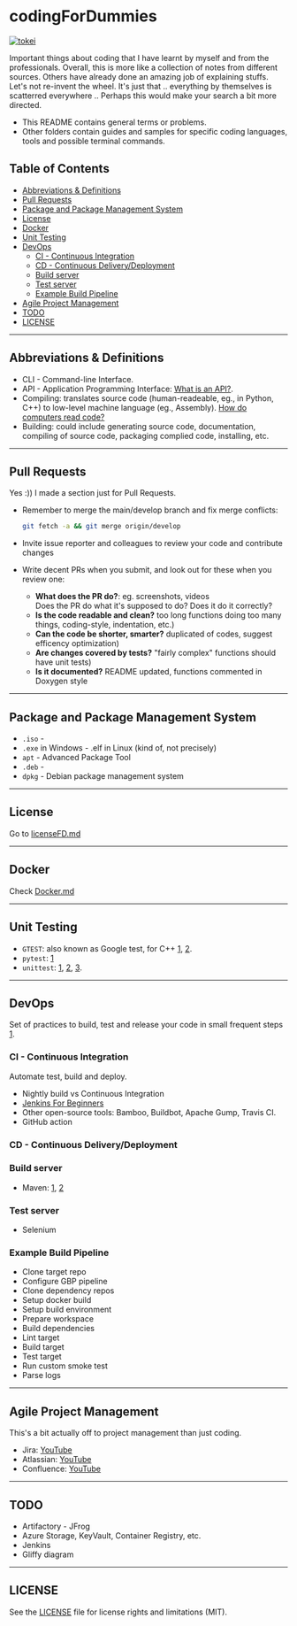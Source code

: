 <!-- omit in toc -->
# codingForDummies

[![tokei](https://tokei.rs/b1/github/duken72/codingForDummies)](https://github.com/duken72/codingForDummies)

Important things about coding that I have learnt by myself and from the professionals. Overall, this is more like a collection of notes from different sources. Others have already done an amazing job of explaining stuffs. Let's not re-invent the wheel. It's just that .. everything by themselves is scatterred everywhere .. Perhaps this would make your search a bit more directed.

- This README contains general terms or problems.
- Other folders contain guides and samples for specific coding languages, tools and possible terminal commands.

<!-- omit in toc -->
## Table of Contents

- [Abbreviations & Definitions](#abbreviations--definitions)
- [Pull Requests](#pull-requests)
- [Package and Package Management System](#package-and-package-management-system)
- [License](#license)
- [Docker](#docker)
- [Unit Testing](#unit-testing)
- [DevOps](#devops)
  - [CI - Continuous Integration](#ci---continuous-integration)
  - [CD - Continuous Delivery/Deployment](#cd---continuous-deliverydeployment)
  - [Build server](#build-server)
  - [Test server](#test-server)
  - [Example Build Pipeline](#example-build-pipeline)
- [Agile Project Management](#agile-project-management)
- [TODO](#todo)
- [LICENSE](#license-1)

-------

## Abbreviations & Definitions

- CLI - Command-line Interface.
- API - Application Programming Interface: [What is an API?](https://youtu.be/s7wmiS2mSXY).
- Compiling: translates source code (human-readeable, eg., in Python, C++) to low-level machine language (eg., Assembly). [How do computers read code?
](https://youtu.be/QXjU9qTsYCc)
- Building: could include generating source code, documentation, compiling of source code, packaging complied code, installing, etc.

-------

## Pull Requests

Yes :)) I made a section just for Pull Requests.

- Remember to merge the main/develop branch and fix merge conflicts:

  ```bash
  git fetch -a && git merge origin/develop
  ```

- Invite issue reporter and colleagues to review your code and contribute changes
- Write decent PRs when you submit, and look out for these when you review one:
  - **What does the PR do?**: eg. screenshots, videos  
  Does the PR do what it's supposed to do? Does it do it correctly?
  - **Is the code readable and clean?** too long functions doing too many things, coding-style, indentation, etc.)
  - **Can the code be shorter, smarter?** duplicated of codes, suggest efficency optimization)
  - **Are changes covered by tests?** "fairly complex" functions should have unit tests)
  - **Is it documented?** README updated, functions commented in Doxygen style

-------

## Package and Package Management System

- `.iso` -
- `.exe` in Windows - .elf in Linux (kind of, not precisely)
- `apt` - Advanced Package Tool
- `.deb` -
- `dpkg` - Debian package management system

-------

## License

Go to [licenseFD.md](licenseFD/licenseFD.md)

-------

## Docker

Check [Docker.md](dockerFD/README.md)

-------

## Unit Testing

- `GTEST`: also known as Google test, for C++ [1](https://youtu.be/nbFXI9SDfbk), [2](https://youtu.be/BwO07hUzFNQ).
- `pytest`: [1](https://youtu.be/DhUpxWjOhME)
- `unittest`: [1](https://youtu.be/6tNS--WetLI), [2](https://youtu.be/1Lfv5tUGsn8), [3](https://youtu.be/uCxL7NGEohI).

-------

## DevOps

Set of practices to build, test and release your code in small frequent steps [1](https://youtu.be/scEDHsr3APg).

### CI - Continuous Integration

Automate test, build and deploy.

- Nightly build vs Continuous Integration
- [Jenkins For Beginners](https://youtu.be/LFDrDnKPOTg)
- Other open-source tools: Bamboo, Buildbot, Apache Gump, Travis CI.
- GitHub action

### CD - Continuous Delivery/Deployment

### Build server

- Maven: [1](https://youtu.be/bSaBmXFym30), [2](https://youtu.be/JXXdipKFLQg)

### Test server

- Selenium

### Example Build Pipeline

- Clone target repo
- Configure GBP pipeline
- Clone dependency repos
- Setup docker build
- Setup build environment
- Prepare workspace
- Build dependencies
- Lint target
- Build target
- Test target
- Run custom smoke test
- Parse logs

-------

## Agile Project Management

This's a bit actually off to project management than just coding.

- Jira: [YouTube](https://youtu.be/xrCJv0fTyR8)
- Atlassian: [YouTube](https://youtu.be/hWXNmcSN4bE)
- Confluence: [YouTube](https://youtu.be/uhWCMlcY_Zw)

-------

## TODO

- Artifactory - JFrog
- Azure Storage, KeyVault, Container Registry, etc.
- Jenkins
- Gliffy diagram

-------

## LICENSE

See the [LICENSE](LICENSE.md) file for license rights and limitations (MIT).
